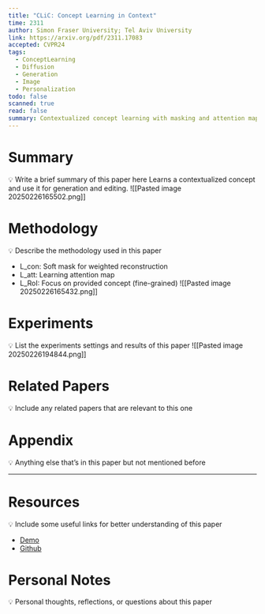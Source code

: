 ```yaml
---
title: "CLiC: Concept Learning in Context"
time: 2311
author: Simon Fraser University; Tel Aviv University
link: https://arxiv.org/pdf/2311.17083
accepted: CVPR24
tags:
  - ConceptLearning
  - Diffusion
  - Generation
  - Image
  - Personalization
todo: false
scanned: true
read: false
summary: Contextualized concept learning with masking and attention maps.
---
```

# Summary
💡 Write a brief summary of this paper here
Learns a contextualized concept and use it for generation and editing.
![[Pasted image 20250226165502.png]]

# Methodology
💡 Describe the methodology used in this paper
- L_con: Soft mask for weighted reconstruction
- L_att: Learning attention map
- L_RoI: Focus on provided concept (fine-grained)
![[Pasted image 20250226165432.png]]
# Experiments
💡 List the experiments settings and results of this paper
![[Pasted image 20250226194844.png]]

# Related Papers
💡 Include any related papers that are relevant to this one

# Appendix
💡 Anything else that’s in this paper but not mentioned before

---
# Resources
💡 Include some useful links for better understanding of this paper
- [Demo](https://mehdi0xc.github.io/clic/)
- [Github](https://github.com/Mehdi0xC/clic)
# Personal Notes
💡 Personal thoughts, reflections, or questions about this paper